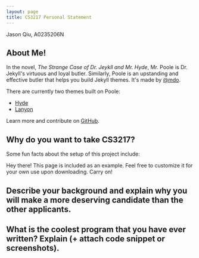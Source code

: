 ```yaml
---
layout: page
title: CS3217 Personal Statement
---
```


Jason Qiu, A0235206N

## About Me!

In the novel, _The Strange Case of Dr. Jeykll and Mr. Hyde_, Mr. Poole is Dr. Jekyll's virtuous and loyal butler. Similarly, Poole is an upstanding and effective butler that helps you build Jekyll themes. It's made by [@mdo](https://twitter.com/mdo).

There are currently two themes built on Poole:

- [Hyde](http://hyde.getpoole.com)
- [Lanyon](http://lanyon.getpoole.com)

Learn more and contribute on [GitHub](https://github.com/poole).

## Why do you want to take CS3217?

Some fun facts about the setup of this project include:

<p class="message">
  Hey there! This page is included as an example. Feel free to customize it for your own use upon downloading. Carry on!
</p>

## Describe your background and explain why you will make a more deserving candidate than the other applicants.

## What is the coolest program that you have ever written? Explain (+ attach code snippet or screenshots).
